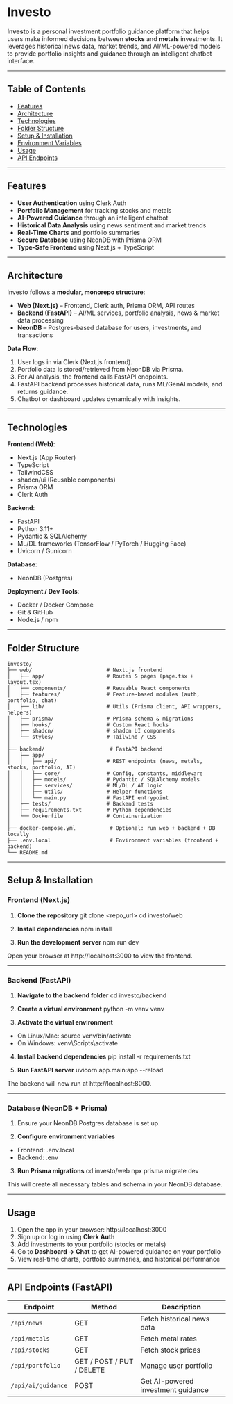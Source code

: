 # Investo

**Investo** is a personal investment portfolio guidance platform that helps users make informed decisions between **stocks** and **metals** investments. It leverages historical news data, market trends, and AI/ML-powered models to provide portfolio insights and guidance through an intelligent chatbot interface.  

---

## Table of Contents

- [Features](#features)  
- [Architecture](#architecture)  
- [Technologies](#technologies)  
- [Folder Structure](#folder-structure)  
- [Setup & Installation](#setup--installation)  
- [Environment Variables](#environment-variables)  
- [Usage](#usage)  
- [API Endpoints](#api-endpoints)  

---

## Features

- **User Authentication** using Clerk Auth  
- **Portfolio Management** for tracking stocks and metals  
- **AI-Powered Guidance** through an intelligent chatbot  
- **Historical Data Analysis** using news sentiment and market trends  
- **Real-Time Charts** and portfolio summaries  
- **Secure Database** using NeonDB with Prisma ORM  
- **Type-Safe Frontend** using Next.js + TypeScript  

---

## Architecture

Investo follows a **modular, monorepo structure**:  

- **Web (Next.js)** – Frontend, Clerk auth, Prisma ORM, API routes  
- **Backend (FastAPI)** – AI/ML services, portfolio analysis, news & market data processing  
- **NeonDB** – Postgres-based database for users, investments, and transactions  

**Data Flow**:

1. User logs in via Clerk (Next.js frontend).  
2. Portfolio data is stored/retrieved from NeonDB via Prisma.  
3. For AI analysis, the frontend calls FastAPI endpoints.  
4. FastAPI backend processes historical data, runs ML/GenAI models, and returns guidance.  
5. Chatbot or dashboard updates dynamically with insights.  

---

## Technologies

**Frontend (Web)**:  
- Next.js (App Router)  
- TypeScript  
- TailwindCSS  
- shadcn/ui (Reusable components)  
- Prisma ORM  
- Clerk Auth  

**Backend**:  
- FastAPI  
- Python 3.11+  
- Pydantic & SQLAlchemy  
- ML/DL frameworks (TensorFlow / PyTorch / Hugging Face)  
- Uvicorn / Gunicorn  

**Database**:  
- NeonDB (Postgres)  

**Deployment / Dev Tools**:  
- Docker / Docker Compose  
- Git & GitHub  
- Node.js / npm  

---

## Folder Structure

```text
investo/
├── web/                        # Next.js frontend
│   ├── app/                    # Routes & pages (page.tsx + layout.tsx)
│   ├── components/             # Reusable React components
│   ├── features/               # Feature-based modules (auth, portfolio, chat)
│   ├── lib/                    # Utils (Prisma client, API wrappers, helpers)
│   ├── prisma/                 # Prisma schema & migrations
│   ├── hooks/                  # Custom React hooks
│   ├── shadcn/                 # shadcn UI components
│   └── styles/                 # Tailwind / CSS
│
├── backend/                     # FastAPI backend
│   ├── app/
│   │   ├── api/                # REST endpoints (news, metals, stocks, portfolio, AI)
│   │   ├── core/               # Config, constants, middleware
│   │   ├── models/             # Pydantic / SQLAlchemy models
│   │   ├── services/           # ML/DL / AI logic
│   │   ├── utils/              # Helper functions
│   │   └── main.py             # FastAPI entrypoint
│   ├── tests/                  # Backend tests
│   ├── requirements.txt        # Python dependencies
│   └── Dockerfile              # Containerization
│
├── docker-compose.yml           # Optional: run web + backend + DB locally
├── .env.local                   # Environment variables (frontend + backend)
└── README.md

```

---

## Setup & Installation

### Frontend (Next.js)

1. **Clone the repository**
git clone <repo_url>
cd investo/web

2. **Install dependencies**
npm install

3. **Run the development server**
npm run dev

Open your browser at http://localhost:3000 to view the frontend.

---

### Backend (FastAPI)

1. **Navigate to the backend folder**
cd investo/backend

2. **Create a virtual environment**
python -m venv venv

3. **Activate the virtual environment**
- On Linux/Mac: source venv/bin/activate
- On Windows: venv\Scripts\activate

4. **Install backend dependencies**
pip install -r requirements.txt

5. **Run FastAPI server**
uvicorn app.main:app --reload

The backend will now run at http://localhost:8000.

---

### Database (NeonDB + Prisma)

1. Ensure your NeonDB Postgres database is set up.  

2. **Configure environment variables**
- Frontend: .env.local  
- Backend: .env

3. **Run Prisma migrations**
cd investo/web
npx prisma migrate dev

This will create all necessary tables and schema in your NeonDB database.

---

## Usage

1. Open the app in your browser: http://localhost:3000  
2. Sign up or log in using **Clerk Auth**  
3. Add investments to your portfolio (stocks or metals)  
4. Go to **Dashboard → Chat** to get AI-powered guidance on your portfolio  
5. View real-time charts, portfolio summaries, and historical performance  

---

## API Endpoints (FastAPI)

| Endpoint                | Method               | Description                                  |
|-------------------------|--------------------|----------------------------------------------|
| `/api/news`             | GET                | Fetch historical news data                  |
| `/api/metals`           | GET                | Fetch metal rates                           |
| `/api/stocks`           | GET                | Fetch stock prices                           |
| `/api/portfolio`        | GET / POST / PUT / DELETE | Manage user portfolio                     |
| `/api/ai/guidance`      | POST               | Get AI-powered investment guidance          |

